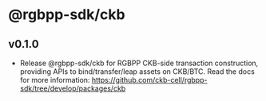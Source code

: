 # @rgbpp-sdk/ckb

## v0.1.0

- Release @rgbpp-sdk/ckb for RGBPP CKB-side transaction construction, providing APIs to bind/transfer/leap assets on CKB/BTC. Read the docs for more information: https://github.com/ckb-cell/rgbpp-sdk/tree/develop/packages/ckb
